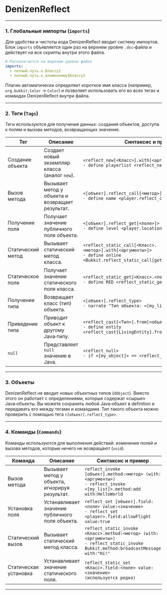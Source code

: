 # DenizenReflect
---

### 1. Глобальные импорты (`imports`)

Для удобства и чистоты кода DenizenReflect вводит систему импортов.
Блок `imports` объявляется один раз на верхнем уровне `.dsc`‑файла и действует на все скрипты внутри этого файла.

```yaml
# Располагается на верхнем уровне файла
imports:
  - полный.путь.к.Классу1
  - полный.путь.к.вложенному$Классу2
```

Плагин автоматически определяет короткое имя класса (например, `org.bukkit.Color` → `Color`) и позволяет использовать его во всех тегах и командах DenizenReflect внутри файла.

---

### 2. Теги (`Tags`)

Теги используются для получения данных: создания объектов, доступа к полям и вызова методов, возвращающих значение.

| **Тег**           | **Описание**                                     | **Синтаксис и пример**                                                                                                                |
| ----------------- | ------------------------------------------------ | ------------------------------------------------------------------------------------------------------------------------------------- |
| Создание объекта  | Создает новый экземпляр класса (аналог `new`).   | `<reflect_new[<Класс>].with[<аргументы>]>`<br>`- define playerlist <reflect_new[ArrayList].with[]>`                                   |
| Вызов метода      | Вызывает метод у объекта и возвращает результат. | `<[объект].reflect_call[<метод>].with[<аргументы>]>`<br>`- define name <player.reflect_call[getName].with[]>`                         |
| Получение поля    | Получает значение публичного поля объекта.       | `<[объект].reflect_get[<поле>]>`<br>`- define level <player.location.reflect_get[y]>`                                                 |
| Статический метод | Вызывает статический метод класса.               | `<reflect_static_call[<Класс>.<метод>].with[<аргументы>]>`<br>`- define online <Bukkit.reflect_static_call[getOnlinePlayers].with[]>` |
| Статическое поле  | Получает значение статического поля класса.      | `<reflect_static_get[<Класс>.<поле>]>`<br>`- define RED <reflect_static_get[Color.RED]>`                                              |
| Получение типа    | Возвращает класс (тип) объекта.                  | `<[объект].reflect_type>`<br>`- narrate "Тип объекта: <[my_list].reflect_type>"`                                                      |
| Приведение типа   | Приводит объект к другому Java‑типу.             | `<reflect_cast[<Тип>].from[<объект>]>`<br>`- define entity <reflect_cast[LivingEntity].from[<context.entity>]>`                       |
| `null`            | Представляет `null` значение в Java.             | `<reflect_null>`<br>`- if <[my_object]> == <reflect_null>`                                                                            |

---

### 3. Объекты

DenizenReflect не вводит новых объектных типов (`dObject`). Вместо этого он работает с определениями, которые содержат «сырые» Java‑объекты.
Вы можете сохранить любой Java‑объект в definition и передавать его между тегами и командами. Тип такого объекта можно проверить с помощью тега `<[объект].reflect_type>`.

---

### 4. Команды (`Commands`)

Команды используются для выполнения действий: изменения полей и вызова методов, которые ничего не возвращают (`void`).

| **Команда**           | **Описание**                                    | **Синтаксис и пример**                                                                                                                   |
| --------------------- | ----------------------------------------------- | ---------------------------------------------------------------------------------------------------------------------------------------- |
| Вызов метода          | Вызывает метод у объекта, игнорируя результат.  | `reflect_invoke [объект].method:<метод> (with:<аргументы>)`<br>`- reflect_invoke <[my_list]>.method:add with:HelloWorld`                 |
| Установка поля        | Устанавливает значение публичного поля объекта. | `reflect_set [объект].field:<поле> value:<значение>`<br>`- reflect_set <player>.field:allowFlight value:true`                            |
| Статический вызов     | Вызывает статический метод класса.              | `reflect_static_invoke <Класс>.method:<метод> (with:<аргументы>)`<br>`- reflect_static_invoke Bukkit.method:broadcastMessage with:"Hi!"` |
| Статическая установка | Устанавливает значение статического поля.       | `reflect_static_set <Класс>.field:<поле> value:<значение>`<br>`(используется редко)`                                                     |

---
